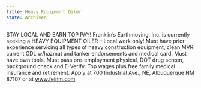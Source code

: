 ```yaml
---
title: Heavy Equipment Oiler
state: Archived
---
```

STAY LOCAL AND EARN TOP PAY!  Franklin’s Earthmoving, Inc. is currently seeking a HEAVY EQUIPMENT OILER – Local work only!  Must have prior experience servicing all types of heavy construction equipment, clean MVR, current CDL w/hazmat and tanker endorsements and medical card.  Must have own tools.   Must pass pre-employment physical, DOT drug screen, background check and E-Verify.  Top wages plus free family medical insurance and retirement.  Apply at 700 Industrial Ave., NE, Albuquerque NM  87107 or at www.feinm.com
